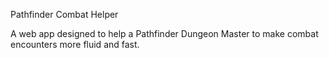Pathfinder Combat Helper

A web app designed to help a Pathfinder Dungeon Master to
make combat encounters more fluid and fast.
